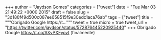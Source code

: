 
+++
author = "Jaydson Gomes"
categories = ["tweet"]
date = "Tue Mar 03 21:49:22 +0000 2015"
draft = false
slug = "3d180f49d500c087ee658515f9e30edc1aca76ab"
tags = ["tweet"]
title = """Obrigado Google https://t..."""
tweet = true
micro = true
tweet_url = "https://twitter.com/jaydson/status/572876445220925440"
+++
Obrigado Google https://t.co/SXvPXFyovt (finalmente)
